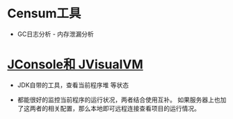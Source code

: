 # Censum工具

- GC日志分析 - 内存泄漏分析

# [JConsole和 JVisualVM](https://blog.csdn.net/moneyshi/article/details/81511687) 

- JDK自带的工具，查看当前程序堆 等状态

- 都能很好的监控当前程序的运行状况，两者结合使用互补。 如果服务器上也加了这两者的相关配置，那么本地即可远程连接查看项目的运行情况。